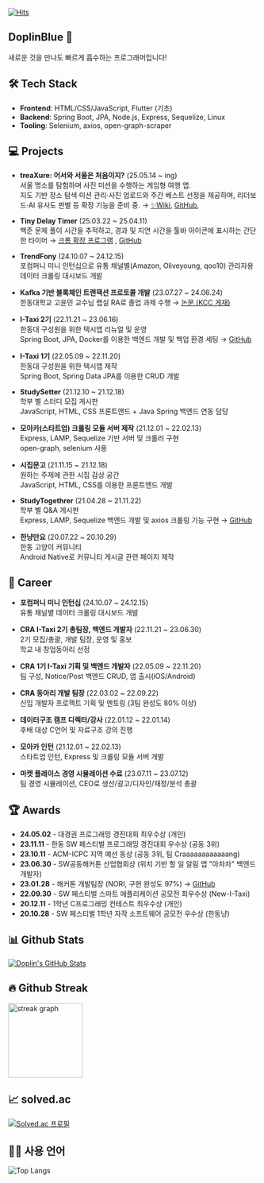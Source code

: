 [![Hits](https://hits.seeyoufarm.com/api/count/incr/badge.svg?url=https%3A%2F%2Fgithub.com%2FYuSoeun%2Fhit-counter&count_bg=%233D61C8&title_bg=%23555555&icon=&icon_color=%23E7E7E7&title=hits&edge_flat=false)](https://hits.seeyoufarm.com)

## DoplinBlue 👋
새로운 것을 만나도 빠르게 흡수하는 프로그래머입니다!
  

## 🛠 Tech Stack

- **Frontend**: HTML/CSS/JavaScript, Flutter (기초)
- **Backend**: Spring Boot, JPA, Node.js, Express, Sequelize, Linux
- **Tooling**: Selenium, axios, open-graph-scraper
  
  
## 💻 Projects
- **treaXure: 어서와 서울은 처음이지?** (25.05.14 ~ ing)  
  서울 명소를 탐험하며 사진 미션을 수행하는 게임형 여행 앱.  
  지도 기반 장소 탐색·미션 관리·사진 업로드와 주간 베스트 선정을 제공하며, 리더보드·AI 유사도 판별 등 확장 기능을 준비 중. → [✨Wiki](https://github.com/lets-go-trip/treaXure-backend/wiki), [GitHub](https://github.com/lets-go-trip/treaXure-backend), 

- **Tiny Delay Timer** (25.03.22 ~ 25.04.11)  
  백준 문제 풀이 시간을 추적하고, 경과 및 지연 시간을 툴바 아이콘에 표시하는 간단한 타이머 → [크롬 확장 프로그램](https://chromewebstore.google.com/detail/tiny-delay-timer/kngnojoglfamijphdoohcikoncebebdj?authuser=0&hl=ko) , [GitHub](https://github.com/YuSoeun/tiny-delay-timer-chrome-extension)  

- **TrendFony** (24.10.07 ~ 24.12.15)  
  포컴퍼니 미니 인턴십으로 유통 채널별(Amazon, Oliveyoung, qoo10) 관리자용 데이터 크롤링 대시보드 개발  
  
- **Kafka 기반 블록체인 트랜잭션 프로토콜 개발** (23.07.27 ~ 24.06.24)  
  한동대학교 고윤민 교수님 랩실 RA로 졸업 과제 수행 → [논문 (KCC 게재)](https://www.dbpia.co.kr/pdf/pdfView.do?nodeId=NODE11862518)

- **I-Taxi 2기** (22.11.21 ~ 23.06.16)  
  한동대 구성원을 위한 택시앱 리뉴얼 및 운영  
  Spring Boot, JPA, Docker를 이용한 백엔드 개발 및 백업 환경 세팅 → [GitHub](https://github.com/I-Taxi/server)

- **I-Taxi 1기** (22.05.09 ~ 22.11.20)  
  한동대 구성원을 위한 택시앱 제작  
  Spring Boot, Spring Data JPA를 이용한 CRUD 개발  

- **StudySetter** (21.12.10 ~ 21.12.18)  
  학부 별 스터디 모집 게시판  
  JavaScript, HTML, CSS 프론트앤드 + Java Spring 백엔드 연동 담당

- **모아카(스타트업) 크롤링 모듈 서버 제작** (21.12.01 ~ 22.02.13)  
  Express, LAMP, Sequelize 기반 서버 및 크롤러 구현  
  open-graph, selenium 사용

- **시집문고** (21.11.15 ~ 21.12.18)  
  원하는 주제에 관한 시집 감상 공간  
  JavaScript, HTML, CSS를 이용한 프론트앤드 개발

- **StudyTogethrer** (21.04.28 ~ 21.11.22)  
  학부 별 Q&A 게시판  
  Express, LAMP, Sequelize 백엔드 개발 및 axios 크롤링 기능 구현  → [GitHub](https://github.com/AnJW-HGU/2021CRASummer)

- **한냥만요** (20.07.22 ~ 20.10.29)  
  한동 고양이 커뮤니티  
  Android Native로 커뮤니티 게시글 관련 페이지 제작
  

## 🏢 Career

- **포컴퍼니 미니 인턴십** (24.10.07 ~ 24.12.15)  
  유통 채널별 데이터 크롤링 대시보드 개발

- **CRA I-Taxi 2기 총팀장, 백엔드 개발자** (22.11.21 ~ 23.06.30)  
  2기 모집/총괄, 개발 팀장, 운영 및 홍보  
  학교 내 창업동아리 선정

- **CRA 1기 I-Taxi 기획 및 백엔드 개발자** (22.05.09 ~ 22.11.20)  
  팀 구성, Notice/Post 백엔드 CRUD, 앱 출시(iOS/Android)

- **CRA 동아리 개발 팀장** (22.03.02 ~ 22.09.22)  
  신입 개발자 프로젝트 기획 및 멘토링 (3팀 완성도 80% 이상)

- **데이터구조 캠프 디렉터/강사** (22.01.12 ~ 22.01.14)  
  후배 대상 C언어 및 자료구조 강의 진행

- **모아카 인턴** (21.12.01 ~ 22.02.13)  
  스타트업 인턴, Express 및 크롤링 모듈 서버 개발

- **마켓 플레이스 경영 시뮬레이션 수료** (23.07.11 ~ 23.07.12)  
  팀 경영 시뮬레이션, CEO로 생산/광고/디자인/재정/분석 총괄
  
## 🏆 Awards

- **24.05.02** - 대경권 프로그래밍 경진대회 최우수상 (개인)  
- **23.11.11** - 한동 SW 페스티벌 프로그래밍 경진대회 우수상 (공동 3위)  
- **23.10.11** - ACM-ICPC 지역 예선 동상 (공동 3위, 팀 Craaaaaaaaaaaang)  
- **23.06.30** - SW공동해커톤 산업협회상 (위치 기반 할 일 알림 앱 "아차차" 백엔드 개발자)  
- **23.01.28** - 해커톤 개발팀장 (NORI, 구현 완성도 97%) → [GitHub](https://github.com/NORITHON/team0-NORI)
- **22.09.30** - SW 페스티벌 스마트 애플리케이션 공모전 최우수상 (New-I-Taxi)  
- **20.12.11** - 1학년 C프로그래밍 컨테스트 최우수상 (개인)  
- **20.10.28** - SW 페스티벌 1학년 자작 소프트웨어 공모전 우수상 (한동냥) 
    

## 📊 Github Stats  
[![Doplin's GitHub Stats](https://github-readme-stats.vercel.app/api?username=YuSoeun&count_private=true&show_icons=true)](https://github.com/anuraghazra/github-readme-stats)

## 🔥 Github Streak  
<img src="https://streak-stats.demolab.com?user=YuSoeun&locale=en&mode=daily&theme=dracula&hide_border=false&border_radius=5&order=3" height="150" alt="streak graph"  />  

## 📈 solved.ac  
[![Solved.ac 프로필](http://mazassumnida.wtf/api/v2/generate_badge?boj=soeunsense7)](https://solved.ac/soeunsense7)

## 🧑‍💻 사용 언어  
![Top Langs](https://github-readme-stats.vercel.app/api/top-langs/?username=YuSoeun&theme=merko)
